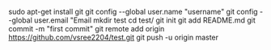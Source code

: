 sudo apt-get install git
git config --global user.name "username"
git config --global user.email "Email
mkdir test
cd test/
git init
git add README.md
git commit -m "first commit"
git remote add origin https://github.com/vsree2204/test.git
git push -u origin master

